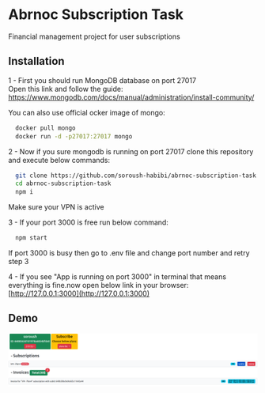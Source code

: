 
# Abrnoc Subscription Task

Financial management project for user subscriptions


## Installation

1 - First you should run MongoDB database on port 27017      
Open this link and follow the guide: https://www.mongodb.com/docs/manual/administration/install-community/    

You can also use official ocker image of mongo:

```bash
  docker pull mongo
  docker run -d -p27017:27017 mongo
```
2 - Now if you sure mongodb is running on port 27017 clone this repository and execute below commands:
```bash
  git clone https://github.com/soroush-habibi/abrnoc-subscription-task.git
  cd abrnoc-subscription-task
  npm i
```
Make sure your VPN is active      

3 - If your port 3000 is free run below command:
```bash
  npm start
```

If port 3000 is busy then go to .env file and change port number and retry step 3      

4 - If you see "App is running on port 3000" in terminal that means everything is fine.now open below link in your browser:   
[http://127.0.0.1:3000](http://127.0.0.1:3000)
## Demo

![Screenshot from 2023-03-10 17-46-21.png](https://github.com/soroush-habibi/abrnoc-subscription-task/blob/master/demo/Screenshot%20from%202023-03-10%2017-46-21.png)